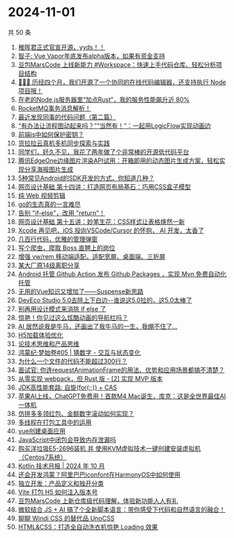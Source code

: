 # 2024-11-01

共 50 条

<!-- BEGIN JUEJIN -->
<!-- 最后更新时间 2024-11-01 00:01:02 +0800 -->
1. [稚晖君正式官宣开源，yyds！！](https://juejin.cn/post/7431336795113029643)
1. [智子: Vue Vapor年底发布alpha版本，如果有资金支持](https://juejin.cn/post/7430861832050442240)
1. [豆包MarsCode 上线新能力 #Workspace：快速上手代码仓库、轻松分析项目结构](https://juejin.cn/post/7431454931264585765)
1. [💯💯💯 历经四个月，我们开源了一个协同的在线代码编辑器，还支持执行 Node 项目哦！](https://juejin.cn/post/7431455688390590514)
1. [在老的Node.js服务器里“加点Rust”，我的服务性能飙升近 80%](https://juejin.cn/post/7431091997114843151)
1. [RocketMQ事务消息解析！](https://juejin.cn/post/7431029147676180490)
1. [最近发现同事的代码问题（第二篇）](https://juejin.cn/post/7431224473851166730)
1. [“有办法让流程图动起来吗？”“当然有！”：一起用LogicFlow实现动画边](https://juejin.cn/post/7431379490969010212)
1. [前端js中如何保护密钥？](https://juejin.cn/post/7431087851389747236)
1. [货拉拉云真机多机同步探索与实践](https://juejin.cn/post/7430902939316109312)
1. [同学们，好久不见，我花了两年做了个非常棒的开源低代码平台](https://juejin.cn/post/7431728417743749170)
1. [腾讯EdgeOne边缘图片渲染API试用：开箱即用的动态图片生成方案，轻松实现分享海报图片生成](https://juejin.cn/post/7431088728661114916)
1. [5种常见Android的SDK开发的方式，你知道几种？](https://juejin.cn/post/7431088937278947391)
1. [网页设计基础 第十四讲：打造网页布局基石：巧用CSS盒子模型](https://juejin.cn/post/7431572917711110156)
1. [纯 Web 视频剪辑](https://juejin.cn/post/7431032490285498407)
1. [go的生态真的一言难尽](https://juejin.cn/post/7431545806085423158)
1. [告别 "if-else"，改用 "return"！](https://juejin.cn/post/7431120645981831194)
1. [网页设计基础 第十五讲：妙笔生花：CSS样式让表格焕然一新](https://juejin.cn/post/7431572385575567423)
1. [Xcode 再见吧，iOS 投向VSCode/Cursor 的怀抱， AI 开发，太香了](https://juejin.cn/post/7431217415604584483)
1. [几百行代码，优雅的管理弹窗](https://juejin.cn/post/7431009111327178790)
1. [写个爬虫，爬取 Boss 直聘上的岗位](https://juejin.cn/post/7430643833389072447)
1. [增强 vw/rem 移动端适配，适配宽屏、桌面端、三折屏](https://juejin.cn/post/7431558902171484211)
1. [某大厂原14级离职分享](https://juejin.cn/post/7431197871473590281)
1. [Android 托管 Github Action 发布 Github Packages ，实现 Mvn 免费自动化托管](https://juejin.cn/post/7431585836723961868)
1. [无用的Vue知识又增加了——Suspense新思路](https://juejin.cn/post/7431336795113439243)
1. [DevEco Studio 5.0去除上下白边--谁说这5.0拉的，这5.0太棒了](https://juejin.cn/post/7430864422376603699)
1. [别再用设计模式来消除 if else 了](https://juejin.cn/post/7431116929198931995)
1. [惊艳！你见过这么炫酷动画的导航栏吗？](https://juejin.cn/post/7431053844283572243)
1. [AI 居然说我是牛马，还画出了我牛马的一生，我绷不住了...](https://juejin.cn/post/7431073108760887306)
1. [H5加载体验优化](https://juejin.cn/post/7431377008073998373)
1. [论技术思维和产品思维](https://juejin.cn/post/7431562650487521332)
1. [鸿蒙纪·梦始卷#05 | 猜数字 - 交互与状态变化](https://juejin.cn/post/7430509219512909864)
1. [为什么一个文件的代码不能超过300行？](https://juejin.cn/post/7431575865152618511)
1. [面试官: 你连requestAnimationFrame的用法、优势和应用场景都搞不清楚？](https://juejin.cn/post/7431004279819288613)
1. [从零实现 webpack，但 Rust 版 - [2] 实现 MVP 版本](https://juejin.cn/post/7430739770761429027)
1. [JDK高性能套路: 自旋(for(;;)) + CAS](https://juejin.cn/post/7431454931280330761)
1. [苹果AI上线，ChatGPT免费用！首款M4 Mac诞生，库克：这是全世界最佳AI一体机](https://juejin.cn/post/7431086057608380479)
1. [仿拼多多领红包、金额数字滚动如何实现？](https://juejin.cn/post/7430861008753688576)
1. [多线程在打包工具中的运用](https://juejin.cn/post/7431596866619326516)
1. [vue创建桌面应用](https://juejin.cn/post/7430983400334704679)
1. [JavaScript中闭包会导致内存泄漏吗](https://juejin.cn/post/7430851722744315938)
1. [购买洋垃圾E5-2696装机 并 使用KVM虚拟技术一键创建安装虚拟机（Centos7系统）](https://juejin.cn/post/7431543290195869746)
1. [Kotlin 技术月报 | 2024 年 10 月](https://juejin.cn/post/7431483606424616986)
1. [还会开发鸿蒙？阿里巴巴iconfont在HarmonyOS中如何使用](https://juejin.cn/post/7431078135066066995)
1. [独立开发：产品定义和独开分类](https://juejin.cn/post/7430987370163617804)
1. [Vite 打包 H5 如何注入版本号](https://juejin.cn/post/7431558807855218740)
1. [豆包MarsCode 上新仓库级代码理解，体验新功能人人有礼](https://juejin.cn/post/7431455802516914213)
1. [微软结合 JS + AI 搞了个全新脚本语言：带你感受下代码和自然语言的融合！](https://juejin.cn/post/7431450163183648777)
1. [聊聊 Windi CSS 的替代品 UnoCSS](https://juejin.cn/post/7431389284294524964)
1. [HTML&CSS：打造全自动洗衣机惊艳 Loading 效果](https://juejin.cn/post/7431059499191042102)
<!-- END JUEJIN -->